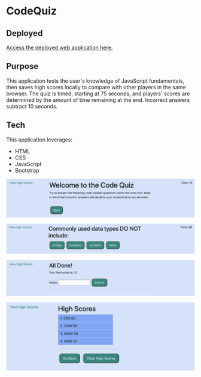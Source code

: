 # CodeQuiz

## Deployed

[Access the deployed web application here.](https://christinakerr.github.io/CodeQuiz/)

## Purpose

This application tests the user's knowledge of JavaScript fundamentals, then saves high scores locally to compare with other players in the same browser. The quiz is timed, starting at 75 seconds, and players' scores are determined by the amount of time remaining at the end. Incorrect answers subtract 10 seconds.

## Tech

This application leverages: 

* HTML
* CSS
* JavaScript
* Bootstrap

![Homepage Screen](homepage-screen.png)

![Question Screen](question-screen.png)

![End Screen](end-screen.png)

![High Scores Screen](highscores-screen.png)